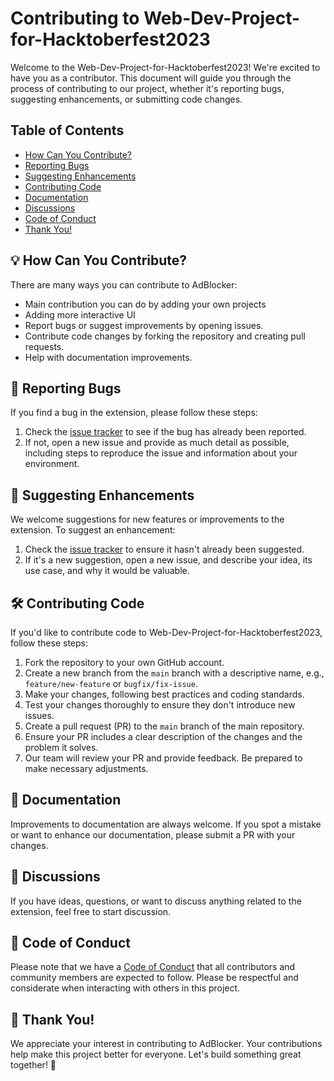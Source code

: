 # Contributing to Web-Dev-Project-for-Hacktoberfest2023

Welcome to the Web-Dev-Project-for-Hacktoberfest2023! We're excited to have you as a contributor. This document will guide you through the process of contributing to our project, whether it's reporting bugs, suggesting enhancements, or submitting code changes.

## Table of Contents

- [How Can You Contribute?](#how-can-you-contribute)
- [Reporting Bugs](#reporting-bugs)
- [Suggesting Enhancements](#suggesting-enhancements)
- [Contributing Code](#contributing-code)
- [Documentation](#documentation)
- [Discussions](#discussions)
- [Code of Conduct](#code-of-conduct)
- [Thank You!](#thank-you)

## 💡 How Can You Contribute?

There are many ways you can contribute to AdBlocker:

- Main contribution you can do by adding your own projects
- Adding more interactive UI
- Report bugs or suggest improvements by opening issues.
- Contribute code changes by forking the repository and creating pull requests.
- Help with documentation improvements.

## 🐞 Reporting Bugs

If you find a bug in the extension, please follow these steps:

1. Check the [issue tracker](https://github.com/surajsharma14/Web-Dev-Project-for-Hacktoberfest2023/issues) to see if the bug has already been reported.
2. If not, open a new issue and provide as much detail as possible, including steps to reproduce the issue and information about your environment.

## 🌟 Suggesting Enhancements

We welcome suggestions for new features or improvements to the extension. To suggest an enhancement:

1. Check the [issue tracker](https://github.com/surajsharma14/Web-Dev-Project-for-Hacktoberfest2023/issues) to ensure it hasn't already been suggested.
2. If it's a new suggestion, open a new issue, and describe your idea, its use case, and why it would be valuable.

## 🛠️ Contributing Code

If you'd like to contribute code to Web-Dev-Project-for-Hacktoberfest2023, follow these steps:

1. Fork the repository to your own GitHub account.
2. Create a new branch from the `main` branch with a descriptive name, e.g., `feature/new-feature` or `bugfix/fix-issue`.
3. Make your changes, following best practices and coding standards.
4. Test your changes thoroughly to ensure they don't introduce new issues.
5. Create a pull request (PR) to the `main` branch of the main repository.
6. Ensure your PR includes a clear description of the changes and the problem it solves.
7. Our team will review your PR and provide feedback. Be prepared to make necessary adjustments.

## 📖 Documentation

Improvements to documentation are always welcome. If you spot a mistake or want to enhance our documentation, please submit a PR with your changes.

## 💬 Discussions

If you have ideas, questions, or want to discuss anything related to the extension, feel free to start discussion.

## 🧐 Code of Conduct

Please note that we have a [Code of Conduct](Code_of_Conduct.md) that all contributors and community members are expected to follow. Please be respectful and considerate when interacting with others in this project.

## 🎉 Thank You!

We appreciate your interest in contributing to AdBlocker. Your contributions help make this project better for everyone. Let's build something great together! 🚀
